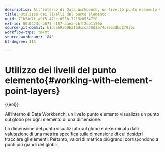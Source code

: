 ```yaml
---
description: All’interno di Data Workbench, un livello punto elemento visualizza un punto sul globo per ogni elemento di una dimensione.
title: Utilizzo dei livelli del punto elemento
uuid: 71b58e7f-a9f5-479c-855b-7215eb5347f0
exl-id: 8010474c-b673-4187-aaea-cbff2db1150b
source-git-commit: b1dda69a606a16dccca30d2a74c7e63dbd27936c
workflow-type: tm+mt
source-wordcount: '84'
ht-degree: 11%

---
```


# Utilizzo dei livelli del punto elemento{#working-with-element-point-layers}

{{eol}}

All’interno di Data Workbench, un livello punto elemento visualizza un punto sul globo per ogni elemento di una dimensione.

La dimensione del punto visualizzato sul globo è determinata dalla valutazione di una metrica specifica sulla dimensione di cui desideri tracciare gli elementi. Pertanto, valori di metrica più grandi corrispondono a punti più grandi del globo.
